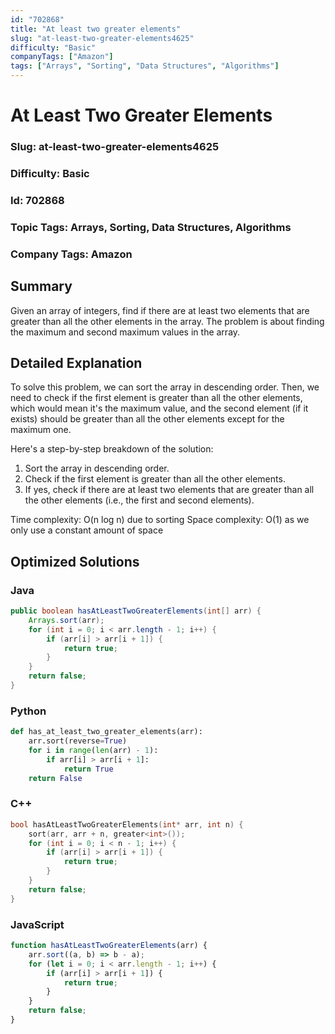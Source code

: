 ```yaml
---
id: "702868"
title: "At least two greater elements"
slug: "at-least-two-greater-elements4625"
difficulty: "Basic"
companyTags: ["Amazon"]
tags: ["Arrays", "Sorting", "Data Structures", "Algorithms"]
---
```


**At Least Two Greater Elements**
=====================

### Slug: at-least-two-greater-elements4625
### Difficulty: Basic
### Id: 702868
### Topic Tags: Arrays, Sorting, Data Structures, Algorithms
### Company Tags: Amazon

## Summary
Given an array of integers, find if there are at least two elements that are greater than all the other elements in the array. The problem is about finding the maximum and second maximum values in the array.

## Detailed Explanation
To solve this problem, we can sort the array in descending order. Then, we need to check if the first element is greater than all the other elements, which would mean it's the maximum value, and the second element (if it exists) should be greater than all the other elements except for the maximum one.

Here's a step-by-step breakdown of the solution:

1. Sort the array in descending order.
2. Check if the first element is greater than all the other elements.
3. If yes, check if there are at least two elements that are greater than all the other elements (i.e., the first and second elements).

Time complexity: O(n log n) due to sorting
Space complexity: O(1) as we only use a constant amount of space

## Optimized Solutions

### Java
```java
public boolean hasAtLeastTwoGreaterElements(int[] arr) {
    Arrays.sort(arr);
    for (int i = 0; i < arr.length - 1; i++) {
        if (arr[i] > arr[i + 1]) {
            return true;
        }
    }
    return false;
}
```

### Python
```python
def has_at_least_two_greater_elements(arr):
    arr.sort(reverse=True)
    for i in range(len(arr) - 1):
        if arr[i] > arr[i + 1]:
            return True
    return False
```

### C++
```cpp
bool hasAtLeastTwoGreaterElements(int* arr, int n) {
    sort(arr, arr + n, greater<int>());
    for (int i = 0; i < n - 1; i++) {
        if (arr[i] > arr[i + 1]) {
            return true;
        }
    }
    return false;
}
```

### JavaScript
```javascript
function hasAtLeastTwoGreaterElements(arr) {
    arr.sort((a, b) => b - a);
    for (let i = 0; i < arr.length - 1; i++) {
        if (arr[i] > arr[i + 1]) {
            return true;
        }
    }
    return false;
}
```